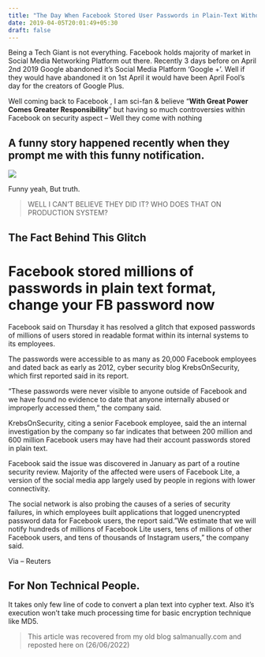 ```yaml
---
title: "The Day When Facebook Stored User Passwords in Plain-Text Without Encryption – Facebook Apologized 😂"
date: 2019-04-05T20:01:49+05:30
draft: false
---
```


Being a Tech Giant is not everything. Facebook holds majority of market in Social Media Networking Platform out there. Recently 3 days before on April 2nd 2019 Google abandoned it’s Social Media Platform ‘Google +’. <!--more--> Well if they would have abandoned it on 1st April it would have been April Fool’s day for the creators of Google Plus.

Well coming back to Facebook , I am sci-fan & believe “**With Great Power Comes Greater Responsibility**” but having so much controversies within Facebook on security aspect – Well they come with nothing

## A funny story happened recently when they prompt me with this funny notification.

![](https://web.archive.org/web/20200814101513im_/https://i2.wp.com/salmanually.com/wp-content/uploads/2019/04/Capture.jpg?w=696&ssl=1)

Funny yeah, But truth.

> WELL I CAN’T BELIEVE THEY DID IT? WHO DOES THAT ON PRODUCTION SYSTEM?

## The Fact Behind This Glitch

# Facebook stored millions of passwords in plain text format, change your FB password now

Facebook said on Thursday it has resolved a glitch that exposed passwords of millions of users stored in readable format within its internal systems to its employees.

The passwords were accessible to as many as 20,000 Facebook employees and dated back as early as 2012, cyber security blog KrebsOnSecurity, which first reported said in its report.

“These passwords were never visible to anyone outside of Facebook and we have found no evidence to date that anyone internally abused or improperly accessed them,” the company said.

KrebsOnSecurity, citing a senior Facebook employee, said the an internal investigation by the company so far indicates that between 200 million and 600 million Facebook users may have had their account passwords stored in plain text.

Facebook said the issue was discovered in January as part of a routine security review. Majority of the affected were users of Facebook Lite, a version of the social media app largely used by people in regions with lower connectivity.

The social network is also probing the causes of a series of security failures, in which employees built applications that logged unencrypted password data for Facebook users, the report said.”We estimate that we will notify hundreds of millions of Facebook Lite users, tens of millions of other Facebook users, and tens of thousands of Instagram users,” the company said.

Via – Reuters

## For Non Technical People.

It takes only few line of code to convert a plan text into cypher text. Also it’s execution won’t take much processing time for basic encryption technique like MD5.

> This article was recovered from my old blog salmanually.com and reposted here on (26/06/2022)

